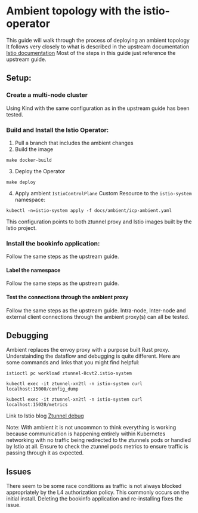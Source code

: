# Ambient topology with the istio-operator
This guide will walk through the process of deploying an ambient topology
It follows very closely to what is described in the upstream documentation
[Istio documentation](https://preliminary.istio.io/latest/docs/ops/ambient/getting-started/)
Most of the steps in this guide just reference the upstream guide.

## Setup:

### Create a multi-node cluster

Using Kind with the same configuration as in the upstream guide
has been tested.

### Build and Install the Istio Operator:
1. Pull a branch that includes the ambient changes
2. Build the image
```
make docker-build
```
3. Deploy the Operator
```
make deploy
```
4. Apply ambient `IstioControlPlane` Custom Resource to the `istio-system` namespace:
```
kubectl -n=istio-system apply -f docs/ambient/icp-ambient.yaml
```
This configuration points to both ztunnel proxy and Istio images built
by the Istio project.
### Install the bookinfo application:
Follow the same steps as the upstream guide.
#### Label the namespace
Follow the same steps as the upstream guide.
#### Test the connections through the ambient proxy
Follow the same steps as the upstream guide.  Intra-node, Inter-node
and external client connections through the ambient proxy(s)
can all be tested.

## Debugging
Ambient replaces the envoy proxy with a purpose built Rust proxy.
Understainding the dataflow and debugging is quite different.
Here are some commands and links that you might find helpful:
```
istioctl pc workload ztunnel-8cvt2.istio-system
```
```
kubectl exec -it ztunnel-xn2tl -n istio-system curl localhost:15000/config_dump
```
```
kubectl exec -it ztunnel-xn2tl -n istio-system curl localhost:15020/metrics
```
Link to Istio blog [Ztunnel debug](https://istio.io/latest/blog/2023/rust-based-ztunnel/)

Note:
With ambient it is not uncommon to think everything is working because
communication is happening entirely within Kubernetes networking with
no traffic being redirected to the ztunnels pods or handled by Istio
at all. Ensure to check the ztunnel pods metrics to ensure traffic is
passing through it as expected.

## Issues
There seem to be some race conditions as traffic is not always blocked
appropriately by the L4 authorization policy.  This commonly
occurs on the initial install.  Deleting the bookinfo application
and re-installing fixes the issue.
